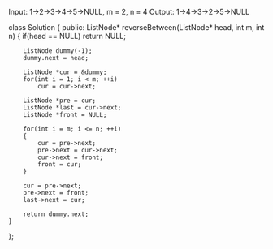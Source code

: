 Input: 1->2->3->4->5->NULL, m = 2, n = 4
Output: 1->4->3->2->5->NULL


class Solution {
public:
    ListNode* reverseBetween(ListNode* head, int m, int n) {
    	if(head == NULL)
    		return NULL;

    	ListNode dummy(-1);
    	dummy.next = head;

    	ListNode *cur = &dummy;
    	for(int i = 1; i < m; ++i)
    		cur = cur->next;

    	ListNode *pre = cur;
    	ListNode *last = cur->next;
    	ListNode *front = NULL;

    	for(int i = m; i <= n; ++i)
    	{
    		cur = pre->next;
    		pre->next = cur->next;
    		cur->next = front;
    		front = cur;
    	}

    	cur = pre->next;
    	pre->next = front;
    	last->next = cur;

    	return dummy.next;
    }
};
